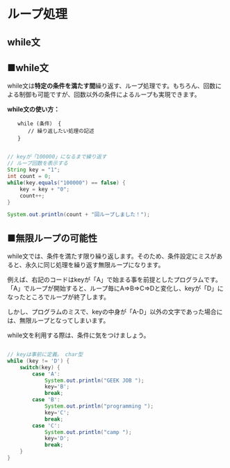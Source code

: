 # ループ処理
## while文

## ■while文
while文は**特定の条件を満たす間**繰り返す、ループ処理です。もちろん、回数による制御も可能ですが、回数以外の条件によるループも実現できます。

**while文の使い方：**
```
　　while (条件） {
　　　　// 繰り返したい処理の記述
　　}
```


```java

// keyが「100000」になるまで繰り返す
// ループ回数を表示する
String key = "1";
int count = 0;
while(key.equals("100000") == false) {
    key = key + "0";
    count++;
}

System.out.println(count + "回ループしました！");


```



## ■無限ループの可能性

while文では、条件を満たす限り繰り返します。そのため、条件設定にミスがあると、永久に同じ処理を繰り返す無限ループになります。

例えば、右記のコードはkeyが「A」で始まる事を前提としたプログラムです。「A」でループが開始すると、ループ毎にA⇒B⇒C⇒Dと変化し、keyが「D」になったところでループが終了します。

しかし、プログラムのミスで、keyの中身が「A-D」以外の文字であった場合には、無限ループとなってしまいます。

while文を利用する際は、条件に気をつけましょう。


```java

// keyは事前に定義。 char型
while (key != 'D') {
    switch(key) {
        case 'A':
            System.out.println("GEEK JOB ");
            key='B';
            break;
        case 'B':
            System.out.println("programming ");
            key='C';
            break;
        case 'C':
            System.out.println("camp ");
            key='D';
            break;
    }
}


```
